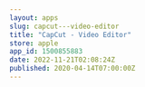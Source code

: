 ```yaml
---
layout: apps
slug: capcut---video-editor
title: "CapCut - Video Editor"
store: apple
app_id: 1500855883
date: 2022-11-21T02:08:24Z
published: 2020-04-14T07:00:00Z
---
```

